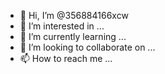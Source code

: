 - 👋 Hi, I’m @356884166xcw
- 👀 I’m interested in ...
- 🌱 I’m currently learning ...
- 💞️ I’m looking to collaborate on ...
- 📫 How to reach me ...

<!---
356884166xcw/356884166xcw is a ✨ special ✨ repository because its `README.md` (this file) appears on your GitHub profile.
You can click the Preview link to take a look at your changes.
--->
